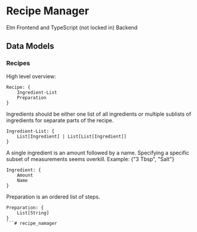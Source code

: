 # Recipe Manager

Elm Frontend and TypeScript (not locked in) Backend

## Data Models

### Recipes

High level overview:

```
Recipe: {
    Ingredient-List
    Preparation
}
```
Ingredients should be either one list of all ingredients or multiple sublists of ingredients for separate parts of the recipe.

```
Ingredient-List: {
    List[Ingredient] | List[List[Ingredient]]
}
```

A single ingredient is an amount followed by a name. Specifying a specific subset of measurements seems overkill. 
Example: {"3 Tbsp", "Salt"}

```
Ingredient: {
    Amount
    Name
}
```

Preparation is an ordered list of steps.

```
Preparation: {
    List[String]
}
```# recipe_namager
